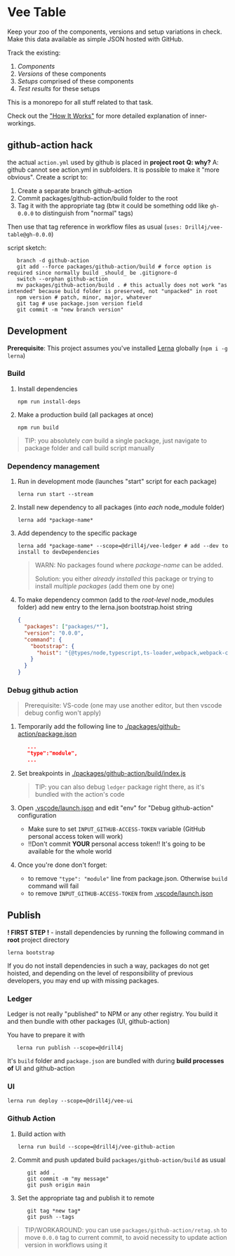 # Vee Table

Keep your zoo of the components, versions and setup variations in check. Make this data available as simple JSON hosted with GitHub.

Track the existing:

1. _Components_
2. _Versions_ of these components
3. _Setups_ comprised of these components
4. _Test results_ for these setups

This is a monorepo for all stuff related to that task.

Check out the ["How It Works"](./HOW_IT_WORKS.md) for more detailed explanation of inner-workings.

## github-action hack

the actual `action.yml` used by github is placed in **project root**
**Q: why?** A: github cannot see action.yml in subfolders. It is possible to make it "more obvious". Create a script to:

1. Create a separate branch github-action
2. Commit packages/github-action/build folder to the root
3. Tag it with the appropriate tag (btw it could be something odd like `gh-0.0.0` to distinguish from "normal" tags)

Then use that tag reference in workflow files as usual (`uses: Drill4j/vee-table@gh-0.0.0`)

script sketch:

```shell
   branch -d github-action
   git add --force packages/github-action/build # force option is required since normally build _should_ be .gitignore-d
   switch --orphan github-action
   mv packages/github-action/build . # this actually does not work "as intended" because build folder is preserved, not "unpacked" in root
   npm version # patch, minor, major, whatever
   git tag # use package.json version field
   git commit -m "new branch version"
```

## Development

**Prerequisite**: This project assumes you've installed [Lerna](https://github.com/lerna/lerna) globally (`npm i -g lerna`)

### Build

1. Install dependencies

   ```shell
   npm run install-deps
   ```

2. Make a production build (all packages at once)

   ```shell
   npm run build
   ```

> TIP: you absolutely _can_ build a single package, just navigate to package folder and call build script manually

### Dependency management

1. Run in development mode (launches "start" script for each package)

   ```shell
   lerna run start --stream
   ```

2. Install new dependency to all packages (into _each_ node_module folder)

   ```shell
   lerna add *package-name*
   ```

3. Add dependency to the specific package

   ```shell
   lerna add *package-name* --scope=@drill4j/vee-ledger # add --dev to install to devDependencies
   ```

   > WARN: No packages found where _package-name_ can be added.
   >
   > Solution: you either _already installed_ this package or trying to install _multiple packages_ (add them one by one)

4. To make dependency common (add to the _root-level_ node_modules folder) add new entry to the lerna.json bootstrap.hoist string

   ```json
   {
     "packages": ["packages/*"],
     "version": "0.0.0",
     "command": {
       "bootstrap": {
         "hoist": "{@types/node,typescript,ts-loader,webpack,webpack-cli,webpack-node-externals}" // <--add new comma-separated entry here
       }
     }
   }
   ```

### Debug github action

> Prerequisite: VS-code (one may use another editor, but then vscode debug config won't apply)

1. Temporarily add the following line to [./packages/github-action/package.json](./packages/github-action/package.json)

   ```json
      ...
      "type":"module",
      ...
   ```

2. Set breakpoints in [./packages/github-action/build/index.js](./packages/github-action/build/index.js)

   > TIP: you can also debug `ledger` package right there, as it's bundled with the action's code

3. Open [.vscode/launch.json](.vscode/launch.json) and edit "env" for "Debug github-action" configuration

   - Make sure to set `INPUT_GITHUB-ACCESS-TOKEN` variable (GitHub personal access token will work)
   - !!Don't commit **YOUR** personal access token!! It's going to be available for the whole world

4. Once you're done don't forget:
   - to remove `"type": "module"` line from package.json. Otherwise `build` command will fail
   - to remove `INPUT_GITHUB-ACCESS-TOKEN` from [.vscode/launch.json](.vscode/launch.json)

## Publish

**! FIRST STEP !** - install dependencies by running the following command in **root** project directory

```shell
lerna bootstrap
```

If you do not install dependencies in such a way, packages do not get hoisted, and depending on the level of responsibility of previous developers, you may end up with missing packages.

### Ledger

Ledger is not really "published" to NPM or any other registry. You build it and then bundle with other packages (UI, github-action)

You have to prepare it with

```shell
   lerna run publish --scope=@drill4j
```

It's `build` folder and `package.json` are bundled with during **build processes of** UI and github-action

### UI

```shell
lerna run deploy --scope=@drill4j/vee-ui
```

### Github Action

1. Build action with

   ```shell
   lerna run build --scope=@drill4j/vee-github-action
   ```

2. Commit and push updated build `packages/github-action/build` as usual

   ```shell
      git add .
      git commit -m "my message"
      git push origin main
   ```

3. Set the appropriate tag and publish it to remote

   ```shell
      git tag *new tag*
      git push --tags
   ```

> TIP/WORKAROUND: you can use `packages/github-action/retag.sh` to move `0.0.0` tag to current commit, to avoid necessity to update action version in workflows using it
